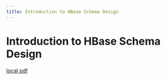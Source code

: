 ```yaml
---
title: Introduction to HBase Schema Design
---
```


# Introduction to HBase Schema Design

[local pdf](../../../pdfs/Introduction%20to%20HBase%20Schema%20Design.pdf)
